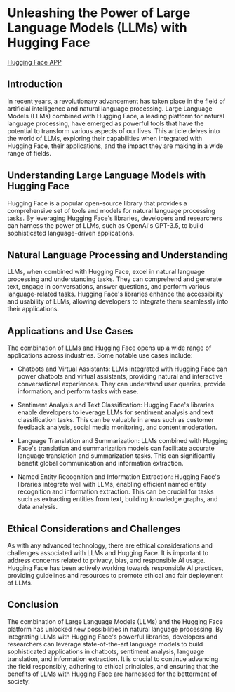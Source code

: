 # Unleashing the Power of Large Language Models (LLMs) with Hugging Face
[Hugging Face APP](https://huggingface.co/spaces/mahedi420/mahedi_QNA)

## Introduction
In recent years, a revolutionary advancement has taken place in the field of artificial intelligence and natural language processing. Large Language Models (LLMs) combined with Hugging Face, a leading platform for natural language processing, have emerged as powerful tools that have the potential to transform various aspects of our lives. This article delves into the world of LLMs, exploring their capabilities when integrated with Hugging Face, their applications, and the impact they are making in a wide range of fields.

## Understanding Large Language Models with Hugging Face
Hugging Face is a popular open-source library that provides a comprehensive set of tools and models for natural language processing tasks. By leveraging Hugging Face's libraries, developers and researchers can harness the power of LLMs, such as OpenAI's GPT-3.5, to build sophisticated language-driven applications.

## Natural Language Processing and Understanding
LLMs, when combined with Hugging Face, excel in natural language processing and understanding tasks. They can comprehend and generate text, engage in conversations, answer questions, and perform various language-related tasks. Hugging Face's libraries enhance the accessibility and usability of LLMs, allowing developers to integrate them seamlessly into their applications.

## Applications and Use Cases
The combination of LLMs and Hugging Face opens up a wide range of applications across industries. Some notable use cases include:

- Chatbots and Virtual Assistants: LLMs integrated with Hugging Face can power chatbots and virtual assistants, providing natural and interactive conversational experiences. They can understand user queries, provide information, and perform tasks with ease.

- Sentiment Analysis and Text Classification: Hugging Face's libraries enable developers to leverage LLMs for sentiment analysis and text classification tasks. This can be valuable in areas such as customer feedback analysis, social media monitoring, and content moderation.

- Language Translation and Summarization: LLMs combined with Hugging Face's translation and summarization models can facilitate accurate language translation and summarization tasks. This can significantly benefit global communication and information extraction.

- Named Entity Recognition and Information Extraction: Hugging Face's libraries integrate well with LLMs, enabling efficient named entity recognition and information extraction. This can be crucial for tasks such as extracting entities from text, building knowledge graphs, and data analysis.

## Ethical Considerations and Challenges
As with any advanced technology, there are ethical considerations and challenges associated with LLMs and Hugging Face. It is important to address concerns related to privacy, bias, and responsible AI usage. Hugging Face has been actively working towards responsible AI practices, providing guidelines and resources to promote ethical and fair deployment of LLMs.

## Conclusion
The combination of Large Language Models (LLMs) and the Hugging Face platform has unlocked new possibilities in natural language processing. By integrating LLMs with Hugging Face's powerful libraries, developers and researchers can leverage state-of-the-art language models to build sophisticated applications in chatbots, sentiment analysis, language translation, and information extraction. It is crucial to continue advancing the field responsibly, adhering to ethical principles, and ensuring that the benefits of LLMs with Hugging Face are harnessed for the betterment of society.
